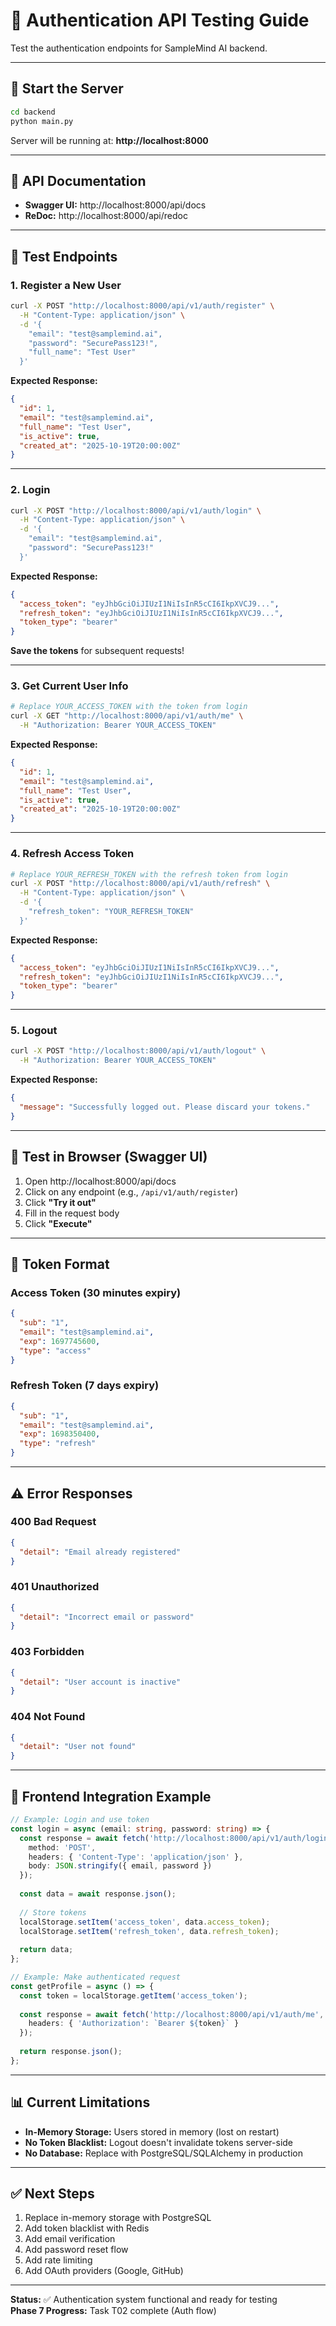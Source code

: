 # 🔐 Authentication API Testing Guide

Test the authentication endpoints for SampleMind AI backend.

---

## 🚀 Start the Server

```bash
cd backend
python main.py
```

Server will be running at: **http://localhost:8000**

---

## 📝 API Documentation

- **Swagger UI:** http://localhost:8000/api/docs
- **ReDoc:** http://localhost:8000/api/redoc

---

## 🧪 Test Endpoints

### 1. Register a New User

```bash
curl -X POST "http://localhost:8000/api/v1/auth/register" \
  -H "Content-Type: application/json" \
  -d '{
    "email": "test@samplemind.ai",
    "password": "SecurePass123!",
    "full_name": "Test User"
  }'
```

**Expected Response:**
```json
{
  "id": 1,
  "email": "test@samplemind.ai",
  "full_name": "Test User",
  "is_active": true,
  "created_at": "2025-10-19T20:00:00Z"
}
```

---

### 2. Login

```bash
curl -X POST "http://localhost:8000/api/v1/auth/login" \
  -H "Content-Type: application/json" \
  -d '{
    "email": "test@samplemind.ai",
    "password": "SecurePass123!"
  }'
```

**Expected Response:**
```json
{
  "access_token": "eyJhbGciOiJIUzI1NiIsInR5cCI6IkpXVCJ9...",
  "refresh_token": "eyJhbGciOiJIUzI1NiIsInR5cCI6IkpXVCJ9...",
  "token_type": "bearer"
}
```

**Save the tokens** for subsequent requests!

---

### 3. Get Current User Info

```bash
# Replace YOUR_ACCESS_TOKEN with the token from login
curl -X GET "http://localhost:8000/api/v1/auth/me" \
  -H "Authorization: Bearer YOUR_ACCESS_TOKEN"
```

**Expected Response:**
```json
{
  "id": 1,
  "email": "test@samplemind.ai",
  "full_name": "Test User",
  "is_active": true,
  "created_at": "2025-10-19T20:00:00Z"
}
```

---

### 4. Refresh Access Token

```bash
# Replace YOUR_REFRESH_TOKEN with the refresh token from login
curl -X POST "http://localhost:8000/api/v1/auth/refresh" \
  -H "Content-Type: application/json" \
  -d '{
    "refresh_token": "YOUR_REFRESH_TOKEN"
  }'
```

**Expected Response:**
```json
{
  "access_token": "eyJhbGciOiJIUzI1NiIsInR5cCI6IkpXVCJ9...",
  "refresh_token": "eyJhbGciOiJIUzI1NiIsInR5cCI6IkpXVCJ9...",
  "token_type": "bearer"
}
```

---

### 5. Logout

```bash
curl -X POST "http://localhost:8000/api/v1/auth/logout" \
  -H "Authorization: Bearer YOUR_ACCESS_TOKEN"
```

**Expected Response:**
```json
{
  "message": "Successfully logged out. Please discard your tokens."
}
```

---

## 🧪 Test in Browser (Swagger UI)

1. Open http://localhost:8000/api/docs
2. Click on any endpoint (e.g., `/api/v1/auth/register`)
3. Click **"Try it out"**
4. Fill in the request body
5. Click **"Execute"**

---

## 🔑 Token Format

### Access Token (30 minutes expiry)
```json
{
  "sub": "1",
  "email": "test@samplemind.ai",
  "exp": 1697745600,
  "type": "access"
}
```

### Refresh Token (7 days expiry)
```json
{
  "sub": "1",
  "email": "test@samplemind.ai",
  "exp": 1698350400,
  "type": "refresh"
}
```

---

## ⚠️ Error Responses

### 400 Bad Request
```json
{
  "detail": "Email already registered"
}
```

### 401 Unauthorized
```json
{
  "detail": "Incorrect email or password"
}
```

### 403 Forbidden
```json
{
  "detail": "User account is inactive"
}
```

### 404 Not Found
```json
{
  "detail": "User not found"
}
```

---

## 🔄 Frontend Integration Example

```typescript
// Example: Login and use token
const login = async (email: string, password: string) => {
  const response = await fetch('http://localhost:8000/api/v1/auth/login', {
    method: 'POST',
    headers: { 'Content-Type': 'application/json' },
    body: JSON.stringify({ email, password })
  });
  
  const data = await response.json();
  
  // Store tokens
  localStorage.setItem('access_token', data.access_token);
  localStorage.setItem('refresh_token', data.refresh_token);
  
  return data;
};

// Example: Make authenticated request
const getProfile = async () => {
  const token = localStorage.getItem('access_token');
  
  const response = await fetch('http://localhost:8000/api/v1/auth/me', {
    headers: { 'Authorization': `Bearer ${token}` }
  });
  
  return response.json();
};
```

---

## 📊 Current Limitations

- **In-Memory Storage:** Users stored in memory (lost on restart)
- **No Token Blacklist:** Logout doesn't invalidate tokens server-side
- **No Database:** Replace with PostgreSQL/SQLAlchemy in production

---

## ✅ Next Steps

1. Replace in-memory storage with PostgreSQL
2. Add token blacklist with Redis
3. Add email verification
4. Add password reset flow
5. Add rate limiting
6. Add OAuth providers (Google, GitHub)

---

**Status:** ✅ Authentication system functional and ready for testing  
**Phase 7 Progress:** Task T02 complete (Auth flow)
